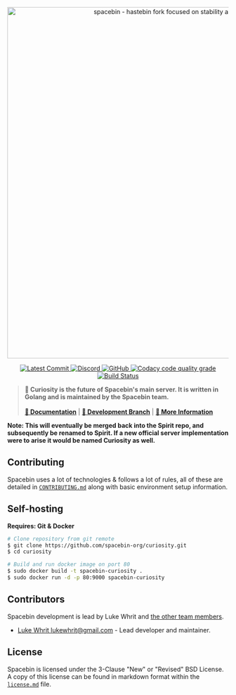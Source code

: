 <!-- Spacebin Curiosity README.md -->

<p align="center">
  <img
    width="800"
    src="https://github.com/spacebin-org/assets/blob/master/assets/images/spacebin/icons-large/spacebin-large.png?raw=true"
    alt="spacebin - hastebin fork focused on stability and maintainability"
  />
</p>

<p align="center">
	<a href="https://github.com/spacebin-org/curiosity/commits/master">
		<img
			src="https://img.shields.io/github/last-commit/spacebin-org/curiosity"
			alt="Latest Commit"
		/>
	</a>
	<a href="https://discord.gg/hXxBtMJ">
		<img
			alt="Discord"
			src="https://img.shields.io/discord/717911514593493012?color=7289da"
		/>
	</a>
  	<a href="https://github.com/spacebin-org/spirit/curiosity/master/LICENSE.md">
    	<img
      		alt="GitHub"
      		src="https://img.shields.io/github/license/spacebin-org/curiosity?color=%20%23e34b4a&logoColor=%23000000"
    	/>
	</a>
	<a href="https://app.codacy.com/gh/spacebin-org/curiosity">
    	<img
      		alt="Codacy code quality grade"
      		src="https://app.codacy.com/project/badge/Grade/b15352aa5c394722948e4fc081ed1f60"
    	/>
	</a>
	<a href="https://github.com/spacebin-org/curiosity/workflows/build">
		<img
			alt="Build Status"
			src="https://github.com/spacebin-org/curiosity/workflows/build/badge.svg"
		/>
	</a>
</p>

> **🚀 Curiosity is the future of Spacebin's main server. It is written in Golang and is maintained by the Spacebin team.**
>\
>\
> [**📖 Documentation**](https://docs.spaceb.in) | [**🌟 Development Branch**](https://github.com/spacebin-org/curiosity/tree/develop) | [**🚀 More Information**](https://github.com/spacebin-org/spacebin#readme)

**Note: This will eventually be merged back into the Spirit repo, and subsequently be renamed to Spirit. If a new official server implementation were to arise it would be named Curiosity as well.**

## Contributing

Spacebin uses a lot of technologies & follows a lot of rules, all of these are detailed in [`CONTRIBUTING.md`](CONTRIBUTING.md) along with basic environment setup information.

## Self-hosting

**Requires: Git & Docker**

```sh
# Clone repository from git remote
$ git clone https://github.com/spacebin-org/curiosity.git
$ cd curiosity

# Build and run docker image on port 80
$ sudo docker build -t spacebin-curiosity .
$ sudo docker run -d -p 80:9000 spacebin-curiosity
```

## Contributors

Spacebin development is lead by Luke Whrit and [the other team members](https://github.com/orgs/spacebin-org/teams/sever-team).

* [Luke Whrit <lukewhrit@gmail.com>](https://github.com/lukewhrit) - Lead developer and maintainer.

## License

Spacebin is licensed under the 3-Clause "New" or "Revised" BSD License. A copy of this license can be found in markdown format within the [`license.md`](license.md) file.
